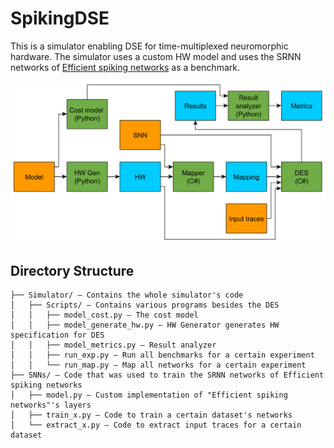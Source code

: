# SpikingDSE
This is a simulator enabling DSE for time-multiplexed neuromorphic hardware. The simulator uses a custom HW model and uses the SRNN networks of [Efficient spiking networks](https://github.com/byin-cwi/Efficient-spiking-networks) as a benchmark.

![Simulator overview](simulator_overview.png)

## Directory Structure
```
├── Simulator/ — Contains the whole simulator's code
│   ├── Scripts/ — Contains various programs besides the DES
│   │   ├── model_cost.py — The cost model
│   │   ├── model_generate_hw.py — HW Generator generates HW specification for DES
│   │   ├── model_metrics.py — Result analyzer
│   │   ├── run_exp.py — Run all benchmarks for a certain experiment
│   │   └── run_map.py — Map all networks for a certain experiment
├── SNNs/ — Code that was used to train the SRNN networks of Efficient spiking networks
│   ├── model.py — Custom implementation of "Efficient spiking networks"'s layers
│   ├── train_x.py — Code to train a certain dataset's networks
│   └── extract_x.py — Code to extract input traces for a certain dataset

```
